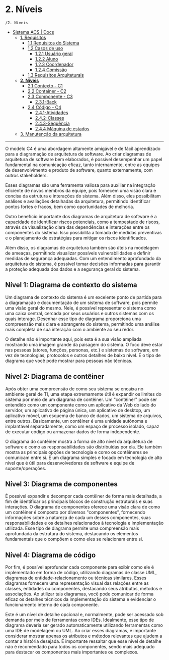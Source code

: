 # 2. Níveis

`/2. Níveis`

* [Sistema ACS | Docs](../README.md)
  * [1. Requisitos](../1.%20Requisitos/README.md)
    * [1.1 Requisitos do Sistema](../1.%20Requisitos/1.1%20Requisitos%20do%20Sistema/README.md)
    * [1.2 Casos de uso](../1.%20Requisitos/1.2%20Casos%20de%20uso/README.md)
      * [1.2.1 Usuário geral](../1.%20Requisitos/1.2%20Casos%20de%20uso/1.2.1%20Usu%C3%A1rio%20geral/README.md)
      * [1.2.2 Aluno](../1.%20Requisitos/1.2%20Casos%20de%20uso/1.2.2%20Aluno/README.md)
      * [1.2.3 Coordenador](../1.%20Requisitos/1.2%20Casos%20de%20uso/1.2.3%20Coordenador/README.md)
      * [1.2.4 Comissão](../1.%20Requisitos/1.2%20Casos%20de%20uso/1.2.4%20Comiss%C3%A3o/README.md)
    * [1.3 Requisitos Arquiteturais](../1.%20Requisitos/1.3%20Requisitos%20Arquiteturais/README.md)
  * [**2. Níveis**](../2.%20N%C3%ADveis/README.md)
    * [2.1 Contexto - C1](../2.%20N%C3%ADveis/2.1%20Contexto%20-%20C1/README.md)
    * [2.2 Container - C2](../2.%20N%C3%ADveis/2.2%20Container%20-%20C2/README.md)
    * [2.3 Componente - C3](../2.%20N%C3%ADveis/2.3%20Componente%20-%20C3/README.md)
      * [2.3.1-Back](../2.%20N%C3%ADveis/2.3%20Componente%20-%20C3/2.3.1-Back/README.md)
    * [2.4 Código - C4](../2.%20N%C3%ADveis/2.4%20C%C3%B3digo%20-%20C4/README.md)
      * [2.4.1-Atividades](../2.%20N%C3%ADveis/2.4%20C%C3%B3digo%20-%20C4/2.4.1-Atividades/README.md)
      * [2.4.2-Classes](../2.%20N%C3%ADveis/2.4%20C%C3%B3digo%20-%20C4/2.4.2-Classes/README.md)
      * [2.4.3-Sequência](../2.%20N%C3%ADveis/2.4%20C%C3%B3digo%20-%20C4/2.4.3-Sequ%C3%AAncia/README.md)
      * [2.4.4 Máquina de estados](../2.%20N%C3%ADveis/2.4%20C%C3%B3digo%20-%20C4/2.4.4%20M%C3%A1quina%20de%20estados/README.md)
  * [3. Manutenção da arquitetura](../3.%20Manuten%C3%A7%C3%A3o%20da%20arquitetura/README.md)

---

O modelo C4 é uma abordagem altamente amigável e de fácil aprendizado para a diagramação de arquitetura de software. Ao criar diagramas de arquitetura de software bem elaborados, é possível desempenhar um papel fundamental na comunicação eficaz, tanto internamente, entre as equipes de desenvolvimento e produto de software, quanto externamente, com outros stakeholders.

Esses diagramas são uma ferramenta valiosa para auxiliar na integração eficiente de novos membros da equipe, pois fornecem uma visão clara e concisa da estrutura e interações do sistema. Além disso, eles possibilitam análises e avaliações detalhadas da arquitetura, permitindo identificar pontos fortes e fracos, bem como oportunidades de melhoria.

Outro benefício importante dos diagramas de arquitetura de software é a capacidade de identificar riscos potenciais, como a tempestade de riscos, através da visualização clara das dependências e interações entre os componentes do sistema. Isso possibilita a tomada de medidas preventivas e o planejamento de estratégias para mitigar os riscos identificados.

Além disso, os diagramas de arquitetura também são úteis na modelagem de ameaças, permitindo visualizar possíveis vulnerabilidades e definir medidas de segurança adequadas. Com um entendimento aprofundado da arquitetura do sistema, é possível tomar decisões informadas para garantir a proteção adequada dos dados e a segurança geral do sistema.

## Nível 1: Diagrama de contexto do sistema
Um diagrama de contexto do sistema é um excelente ponto de partida para a diagramação e documentação de um sistema de software, pois permite uma visão geral do mesmo. Nele, é possível representar o sistema como uma caixa central, cercada por seus usuários e outros sistemas com os quais interage. Desenhar esse tipo de diagrama proporciona uma compreensão mais clara e abrangente do sistema, permitindo uma análise mais completa de sua interação com o ambiente ao seu redor.

O detalhe não é importante aqui, pois esta é a sua visão ampliada mostrando uma imagem grande da paisagem do sistema. O foco deve estar nas pessoas (atores, funções, personas, etc.) e sistemas de software, em vez de tecnologias, protocolos e outros detalhes de baixo nível. É o tipo de diagrama que você pode mostrar para pessoas não técnicas.

## Nível 2: Diagrama de contêiner
Após obter uma compreensão de como seu sistema se encaixa no ambiente geral de TI, uma etapa extremamente útil é expandir os limites do sistema por meio de um diagrama de contêiner. Um "contêiner" pode ser entendido como um componente como um aplicativo da Web do lado do servidor, um aplicativo de página única, um aplicativo de desktop, um aplicativo móvel, um esquema de banco de dados, um sistema de arquivos, entre outros. Basicamente, um contêiner é uma unidade autônoma e implantável separadamente, como um espaço de processo isolado, capaz de executar código ou armazenar dados de forma independente.

O diagrama do contêiner mostra a forma de alto nível da arquitetura de software e como as responsabilidades são distribuídas por ela. Ele também mostra as principais opções de tecnologia e como os contêineres se comunicam entre si. É um diagrama simples e focado em tecnologia de alto nível que é útil para desenvolvedores de software e equipe de suporte/operações.

## Nível 3: Diagrama de componentes
É possível expandir e decompor cada contêiner de forma mais detalhada, a fim de identificar os principais blocos de construção estruturais e suas interações. O diagrama de componentes oferece uma visão clara de como um contêiner é composto por diversos "componentes", fornecendo informações sobre a natureza de cada um desses componentes, suas responsabilidades e os detalhes relacionados à tecnologia e implementação utilizada. Esse tipo de diagrama permite uma compreensão mais aprofundada da estrutura do sistema, destacando os elementos fundamentais que o compõem e como eles se relacionam entre si.

## Nível 4: Diagrama de código
Por fim, é possível aprofundar cada componente para exibir como ele é implementado em forma de código, utilizando diagramas de classe UML, diagramas de entidade-relacionamento ou técnicas similares. Esses diagramas fornecem uma representação visual das relações entre as classes, entidades ou componentes, destacando seus atributos, métodos e associações. Ao utilizar tais diagramas, você pode comunicar de forma eficaz os detalhes técnicos da implementação do sistema e evidenciar o funcionamento interno de cada componente.

Este é um nível de detalhe opcional e, normalmente, pode ser acessado sob demanda por meio de ferramentas como IDEs. Idealmente, esse tipo de diagrama deveria ser gerado automaticamente utilizando ferramentas como uma IDE de modelagem ou UML. Ao criar esses diagramas, é importante considerar mostrar apenas os atributos e métodos relevantes que ajudem a contar a história desejada. É importante ressaltar que esse nível de detalhe não é recomendado para todos os componentes, sendo mais adequado para destacar os componentes mais importantes ou complexos.
